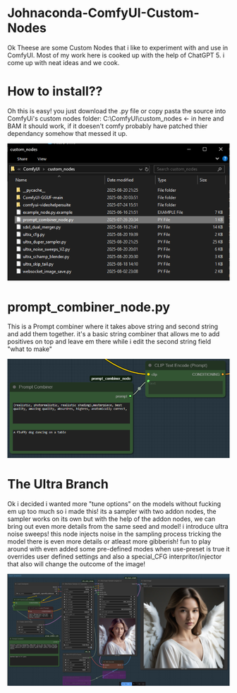 # Johnaconda-ComfyUI-Custom-Nodes
Ok Theese are some Custom Nodes that i like to experiment with and use in ComfyUI.
Most of my work here is cooked up with the help of ChatGPT 5. i come up with neat ideas and we cook.

# How to install??
Oh this is easy! you just download the .py file or copy pasta the source into ComfyUi's custom nodes folder:
C:\ComfyUI\custom_nodes <- in here and BAM it should work, if it doesen't comfy probably have patched thier dependancy somehow that messed it up.

<img src="https://raw.githubusercontent.com/Johnaconda/Johnaconda-ComfyUI-Custom-Nodes/refs/heads/main/images/Howtoinstall.png?raw=true" alt="CombinerExample" title="Combiner preview usage">

# prompt_combiner_node.py
This is a Prompt combiner where it takes above string and second string and add them together.
it's a basic string combiner that allows me to add positives on top and leave em there while i edit the second string field "what to make"

<img src="https://raw.githubusercontent.com/Johnaconda/Johnaconda-ComfyUI-Custom-Nodes/refs/heads/main/images/Promptcombiner.png?raw=true" alt="CombinerExample" title="Combiner preview usage">

# The Ultra Branch
Ok i decided i wanted more "tune options" on the models without fucking em up too much so i made this!
its a sampler with two addon nodes, the sampler works on its own but with the help of the addon nodes,
we can bring out even more details from the same seed and model! i introduce ultra noise sweeps!
this node injects noise in the sampling process tricking the model there is even more details or atleast more gibberish!
fun to play around with even added some pre-defined modes when use-preset is true it overrides user defined settings
and also a special_CFG interpritor/injector that also will change the outcome of the image!

<img src="https://raw.githubusercontent.com/Johnaconda/Johnaconda-ComfyUI-Custom-Nodes/refs/heads/main/images/comfyuishowcase.png?raw=true" alt="CombinerExample" title="Combiner preview usage">
